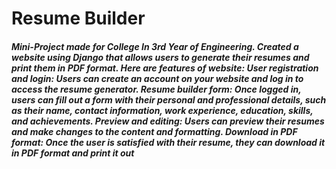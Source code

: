 # Resume Builder 

<h5>
Mini-Project made for College In 3rd Year of Engineering. Created a website using Django that allows users to generate their resumes and print them in PDF format. 
Here are features of website:
User registration and login: Users can create an account on your website and log in to access the resume generator.
Resume builder form: Once logged in, users can fill out a form with their personal and professional details, such as their name, contact information, work experience, education, skills, and achievements.
Preview and editing: Users can preview their resumes and make changes to the content and formatting.
Download in PDF format: Once the user is satisfied with their resume, they can download it in PDF format and print it out 
</h5>
